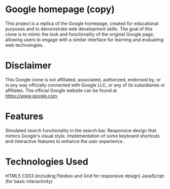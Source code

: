 # Google homepage (copy)

This project is a replica of the Google homepage, created for educational purposes and to demonstrate web development skills. The goal of this clone is to mimic the look and functionality of the original Google page, allowing users to engage with a similar interface for learning and evaluating web technologies.

# Disclaimer
This Google clone is not affiliated, associated, authorized, endorsed by, or in any way officially connected with Google LLC, or any of its subsidiaries or affiliates. The official Google website can be found at https://www.google.com.

# Features
Simulated search functionality in the search bar.
Responsive design that mimics Google's visual style.
Implementation of some keyboard shortcuts and interactive features to enhance the user experience.

# Technologies Used
HTML5
CSS3 (including Flexbox and Grid for responsive design)
JavaScript (for basic interactivity)

 
